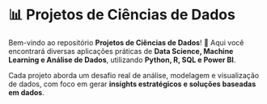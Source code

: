 # 📊 Projetos de Ciências de Dados  

Bem-vindo ao repositório **Projetos de Ciências de Dados**! 🚀 Aqui você encontrará diversas aplicações práticas de **Data Science, Machine Learning e Análise de Dados**, utilizando **Python, R, SQL e Power BI**.  

Cada projeto aborda um desafio real de análise, modelagem e visualização de dados, com foco em gerar **insights estratégicos e soluções baseadas em dados**.  

